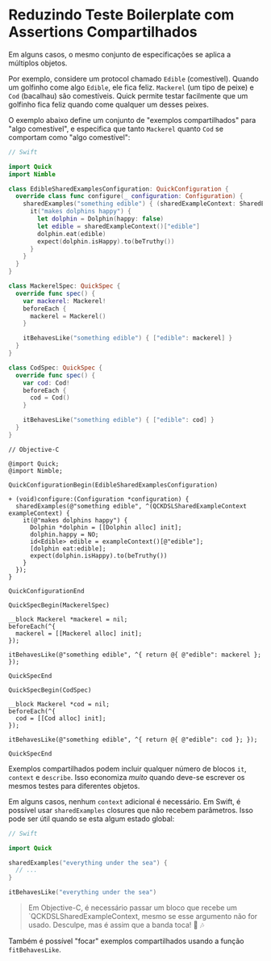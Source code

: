 # Reduzindo Teste Boilerplate com Assertions Compartilhados

Em alguns casos, o mesmo conjunto de especificações se aplica a múltiplos objetos.

Por exemplo, considere um protocol chamado `Edible` (comestível). Quando um golfinho come algo `Edible`, ele fica feliz. `Mackerel` (um tipo de peixe) e `Cod` (bacalhau) são comestíveis. Quick permite testar facilmente que um golfinho fica feliz quando come qualquer um desses peixes.

O exemplo abaixo define um conjunto de "exemplos compartilhados" para "algo comestível", e especifica que tanto `Mackerel` quanto `Cod` se comportam como "algo comestível":


```swift
// Swift

import Quick
import Nimble

class EdibleSharedExamplesConfiguration: QuickConfiguration {
  override class func configure(_ configuration: Configuration) {
    sharedExamples("something edible") { (sharedExampleContext: SharedExampleContext) in
      it("makes dolphins happy") {
        let dolphin = Dolphin(happy: false)
        let edible = sharedExampleContext()["edible"]
        dolphin.eat(edible)
        expect(dolphin.isHappy).to(beTruthy())
      }
    }
  }
}

class MackerelSpec: QuickSpec {
  override func spec() {
    var mackerel: Mackerel!
    beforeEach {
      mackerel = Mackerel()
    }

    itBehavesLike("something edible") { ["edible": mackerel] }
  }
}

class CodSpec: QuickSpec {
  override func spec() {
    var cod: Cod!
    beforeEach {
      cod = Cod()
    }

    itBehavesLike("something edible") { ["edible": cod] }
  }
}
```

```objc
// Objective-C

@import Quick;
@import Nimble;

QuickConfigurationBegin(EdibleSharedExamplesConfiguration)

+ (void)configure:(Configuration *configuration) {
  sharedExamples(@"something edible", ^(QCKDSLSharedExampleContext exampleContext) {
    it(@"makes dolphins happy") {
      Dolphin *dolphin = [[Dolphin alloc] init];
      dolphin.happy = NO;
      id<Edible> edible = exampleContext()[@"edible"];
      [dolphin eat:edible];
      expect(dolphin.isHappy).to(beTruthy())
    }
  });
}

QuickConfigurationEnd

QuickSpecBegin(MackerelSpec)

__block Mackerel *mackerel = nil;
beforeEach(^{
  mackerel = [[Mackerel alloc] init];
});

itBehavesLike(@"something edible", ^{ return @{ @"edible": mackerel }; });

QuickSpecEnd

QuickSpecBegin(CodSpec)

__block Mackerel *cod = nil;
beforeEach(^{
  cod = [[Cod alloc] init];
});

itBehavesLike(@"something edible", ^{ return @{ @"edible": cod }; });

QuickSpecEnd
```

Exemplos compartilhados podem incluir qualquer número de blocos `it`, `context` e `describe`. Isso economiza *muito* quando deve-se escrever os mesmos testes para diferentes objetos.

Em alguns casos, nenhum `context` adicional é necessário. Em Swift, é possível usar `sharedExamples` closures que não recebem parâmetros. Isso pode ser útil quando se esta algum estado global:


```swift
// Swift

import Quick

sharedExamples("everything under the sea") {
  // ...
}

itBehavesLike("everything under the sea")
```

> Em Objective-C, é necessário passar um bloco que recebe um `QCKDSLSharedExampleContext, mesmo se esse argumento não for usado. Desculpe, mas é assim que a banda toca! :trumpet: :notes:

Também é possível "focar" exemplos compartilhados usando a função `fitBehavesLike`.